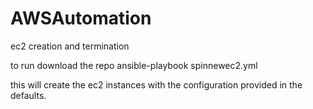 # AWSAutomation
ec2 creation and termination 

to run 
download the repo 
ansible-playbook spinnewec2.yml

this will create the ec2 instances with the configuration provided in the defaults.
